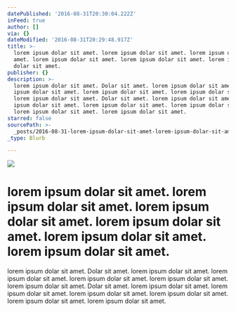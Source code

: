 ```yaml
---
datePublished: '2016-08-31T20:30:04.222Z'
inFeed: true
author: []
via: {}
dateModified: '2016-08-31T20:29:48.917Z'
title: >-
  lorem ipsum dolar sit amet. lorem ipsum dolar sit amet. lorem ipsum dolar sit
  amet. lorem ipsum dolar sit amet. lorem ipsum dolar sit amet. lorem ipsum
  dolar sit amet. 
publisher: {}
description: >-
  lorem ipsum dolar sit amet. Dolar sit amet. lorem ipsum dolar sit amet. lorem
  ipsum dolar sit amet. lorem ipsum dolar sit amet. lorem ipsum dolar sit amet.
  lorem ipsum dolar sit amet. Dolar sit amet. lorem ipsum dolar sit amet. lorem
  ipsum dolar sit amet. lorem ipsum dolar sit amet. lorem ipsum dolar sit amet.
  lorem ipsum dolar sit amet. lorem ipsum dolar sit amet. 
starred: false
sourcePath: >-
  _posts/2016-08-31-lorem-ipsum-dolar-sit-amet-lorem-ipsum-dolar-sit-amet-lore.md
_type: Blurb

---
```

![](https://the-grid-user-content.s3-us-west-2.amazonaws.com/f4934b05-76b6-4bc1-862f-c3cd9039cd28.png)

# lorem ipsum dolar sit amet. lorem ipsum dolar sit amet. lorem ipsum dolar sit amet. lorem ipsum dolar sit amet. lorem ipsum dolar sit amet. lorem ipsum dolar sit amet. 

lorem ipsum dolar sit amet. Dolar sit amet. lorem ipsum dolar sit amet. lorem ipsum dolar sit amet. lorem ipsum dolar sit amet. lorem ipsum dolar sit amet. lorem ipsum dolar sit amet. Dolar sit amet. lorem ipsum dolar sit amet. lorem ipsum dolar sit amet. lorem ipsum dolar sit amet. lorem ipsum dolar sit amet. lorem ipsum dolar sit amet. lorem ipsum dolar sit amet.